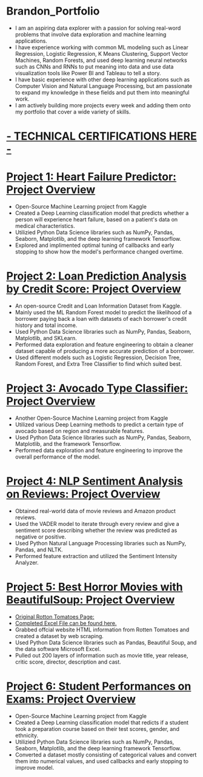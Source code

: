 # Brandon_Portfolio
* I am an aspiring data explorer with a passion for solving real-word problems that involve data exploration and machine learning applications. 
* I have experience working with common ML modeling such as Linear Regression, Logistic Regression, K Means Clustering, Support Vector Machines, Random Forests, and used deep learning neural networks such as CNNs and RNNs to put meaning into data and use data visualization tools like Power BI and Tableau to tell a story. 
* I have basic experience with other deep learning applications such as Computer Vision and Natural Language Processing, but am passionate to expand my knowledge in these fields and put them into meaningful work.
* I am actively building more projects every week and adding them onto my portfolio that cover a wide variety of skills. 

# [- TECHNICAL CERTIFICATIONS HERE -](https://github.com/BrandonCurry1225/Technical-Certifications/blob/main/Technical%20Certifications.pdf)

# [Project 1: Heart Failure Predictor: Project Overview](https://github.com/BrandonCurry1225/Heart-Failure-Prediction-Model/blob/main/HeartFailurePredictionModel.pdf)
* Open-Source Machine Learning project from Kaggle
* Created a Deep Learning classification model that predicts whether a person will experience heart failure, based on a patient's data on medical characteristics.
* Utilizied Python Data Science libraries such as NumPy, Pandas, Seaborn, Matplotlib, and the deep learning framework Tensorflow.
* Explored and implimented optimal tuning of callbacks and early stopping to show how the model's performance changed overtime.

# [Project 2: Loan Prediction Analysis by Credit Score: Project Overview](https://github.com/BrandonCurry1225/Loan-Prediction-with-ML/blob/main/LoanPredictionModel.pdf)
* An open-source Credit and Loan Information Dataset from Kaggle.
* Mainly used the ML Random Forest model to predict the likelihood of a borrower paying back a loan with datasets of each borrower's credit history and total income.
* Used Python Data Science libraries such as NumPy, Pandas, Seaborn, Matplotlib, and SKLearn.
* Performed data exploration and feature engineering to obtain a cleaner dataset capable of producing a more accurate prediction of a borrower.
* Used different models such as Logistic Regression, Decision Tree, Random Forest, and Extra Tree Classifier to find which suited best.

# [Project 3: Avocado Type Classifier: Project Overview](https://github.com/BrandonCurry1225/Avocado-Type-Prediction-Project/blob/main/AvocadoTypeClassification.pdf)
* Another Open-Source Machine Learning project from Kaggle
* Utilized various Deep Learning methods to predict a certain type of avocado based on region and measurable features.
* Used Python Data Science libraries such as NumPy, Pandas, Seaborn, Matplotlib, and the framework Tensorflow.
* Performed data exploration and feature engineering to improve the overall performance of the model.

# [Project 4: NLP Sentiment Analysis on Reviews: Project Overview](https://github.com/BrandonCurry1225/NLP-Sentiment-Analysis-/blob/main/NLPSentimentAnalysis.pdf)
* Obtained real-world data of movie reviews and Amazon product reviews.
* Used the VADER model to iterate through every review and give a sentiment score describing whether the review was predicted as negative or positive.
* Used Python Natural Language Processing libraries such as NumPy, Pandas, and NLTK.
* Performed feature extraction and utilized the Sentiment Intensity Analyzer.

# [Project 5: Best Horror Movies with BeautifulSoup: Project Overview](https://github.com/BrandonCurry1225/200-Best-Horror-Movies-with-BeautifulSoup/blob/main/200HorrorMoviesProject.pdf)
* [Original Rotton Tomatoes Page:](https://editorial.rottentomatoes.com/guide/best-horror-movies-of-all-time/)
* [Completed Excel File can be found here.](https://github.com/BrandonCurry1225/200-Best-Horror-Movies-with-BeautifulSoup/blob/main/movies_info.xlsx)
* Grabbed offcial website HTML information from Rotten Tomatoes and created a dataset by web scraping.
* Used Python Data Science libraries such as Pandas, Beautiful Soup, and the data software Microsoft Excel.
* Pulled out 200 layers of information such as movie title, year release, critic score, director, description and cast.

# [Project 6: Student Performances on Exams: Project Overview](https://github.com/BrandonCurry1225/Student-Performances-on-Exam/blob/main/StudentPerformancesExam.pdf)
* Open-Source Machine Learning project from Kaggle
* Created a Deep Learning classification model that redicts if a student took a preparation course based on their test scores, gender, and ethnicity.
* Utilizied Python Data Science libraries such as NumPy, Pandas, Seaborn, Matplotlib, and the deep learning framework Tensorflow.
* Converted a dataset mostly consisting of categorical values and convert them into numerical values, and used callbacks and early stopping to improve model.
